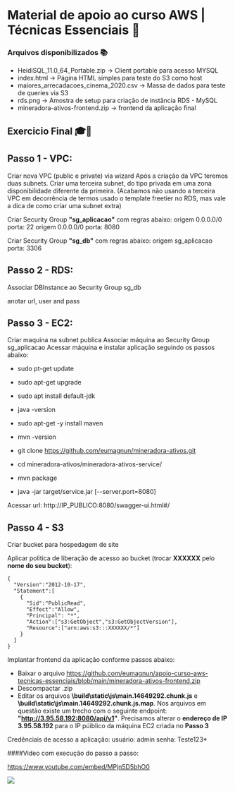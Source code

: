 # Material de apoio ao curso AWS | Técnicas Essenciais 🙂

### Arquivos disponibilizados 📚
 
 - HeidiSQL_11.0_64_Portable.zip -> Client portable para acesso MYSQL
 - index.html -> Página HTML simples para teste do S3 como host
 - maiores_arrecadacoes_cinema_2020.csv -> Massa de dados para teste de queries via S3
 - rds.png -> Amostra de setup para criação de instância RDS - MySQL
 - mineradora-ativos-frontend.zip -> frontend da aplicação final
 
 
## Exercicio Final 🎓🤘

## Passo 1 - VPC:

Criar nova VPC (public e private) via wizard
Após a criação da VPC teremos duas subnets. Criar uma terceira subnet, do tipo privada em uma zona disponibilidade diferente da primeira. (Acabamos não usando a terceira VPC em decorrência de termos usado o template freetier no RDS, mas vale a dica de como criar uma subnet extra)

Criar Security Group **"sg_aplicacao"** com regras abaixo:
origem 0.0.0.0/0	 porta: 22
origem 0.0.0.0/0	 porta: 8080

Criar Security Group **"sg_db"** com regras abaixo:
origem sg_aplicacao	 porta: 3306


## Passo 2 - RDS: 
Associar DBInstance ao Security Group sg_db

anotar url, user and pass

## Passo 3 - EC2:
Criar maquina na subnet publica
Associar máquina ao Security Group sg_aplicacao
Acessar máquina e instalar aplicação seguindo os passos abaixo:

- sudo pt-get update
- sudo apt-get upgrade

- sudo apt install default-jdk
- java -version

- sudo apt-get -y install maven
- mvn -version

- git clone https://github.com/eumagnun/mineradora-ativos.git

- cd mineradora-ativos/mineradora-ativos-service/

- mvn package

- java -jar target/service.jar [--server.port=8080]


Acessar url:
http://IP_PUBLICO:8080/swagger-ui.html#/


## Passo 4 - S3

Criar bucket para hospedagem de site

Aplicar politica de liberação de acesso ao bucket (trocar **XXXXXX** pelo **nome do seu bucket**):

```
{
  "Version":"2012-10-17",
  "Statement":[
    {
      "Sid":"PublicRead",
      "Effect":"Allow",
      "Principal": "*",
      "Action":["s3:GetObject","s3:GetObjectVersion"],
      "Resource":["arn:aws:s3:::XXXXXX/*"]
    }
  ]
}
```


Implantar frontend da aplicação conforme passos abaixo:

- Baixar o arquivo https://github.com/eumagnun/apoio-curso-aws-tecnicas-essenciais/blob/main/mineradora-ativos-frontend.zip
- Descompactar .zip
- Editar os arquivos **\build\static\js\main.14649292.chunk.js** e **\build\static\js\main.14649292.chunk.js.map**. Nos arquivos em questão existe um trecho com o seguinte endpoint: **"http://3.95.58.192:8080/api/v1"**. Precisamos alterar o **endereço de IP 3.95.58.192** para o IP púiblico da máquina EC2 criada no **Passo 3**


Credênciais de acesso a aplicação:
usuário: admin
senha: Teste123*

####Video com execução do passo a passo:

https://www.youtube.com/embed/MPjn5D5bhO0

[![](http://img.youtube.com/vi/MPjn5D5bhO0/0.jpg)](http://www.youtube.com/watch?v=MPjn5D5bhO0 "Implantando aplicação multi camada aws")

